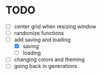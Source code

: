 # TODO

- [ ] center grid when resizing window
- [ ] randomize functions
- [ ] add saving and loading
  - [x] saving
  - [ ] loading
- [ ] changing colors and theming
- [ ] going back in generations